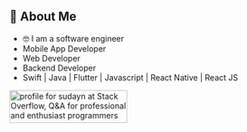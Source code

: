

<!--
**sxudan/sxudan** is a ✨ _special_ ✨ repository because its `README.md` (this file) appears on your GitHub profile.

Here are some ideas to get you started:

- 🔭 I’m currently working on ...
- 🌱 I’m currently learning ...
- 👯 I’m looking to collaborate on ...
- 🤔 I’m looking for help with ...
- 💬 Ask me about ...
- 📫 How to reach me: ...
- 😄 Pronouns: ...
- ⚡ Fun fact: ...
-->
## :book: About Me

- 🤓 I am a software engineer
- Mobile App Developer
- Web Developer
- Backend Developer
- Swift | Java | Flutter | Javascript | React Native | React JS


<a href="https://stackoverflow.com/users/8656602/sudayn"><img src="https://stackoverflow.com/users/flair/8656602.png" width="208" height="58" alt="profile for sudayn at Stack Overflow, Q&amp;A for professional and enthusiast programmers" title="profile for sudayn at Stack Overflow, Q&amp;A for professional and enthusiast programmers"></a>
